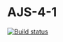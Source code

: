 # AJS-4-1

[![Build status](https://ci.appveyor.com/api/projects/status/v0fm8qqnujqqyed3?svg=true)](https://ci.appveyor.com/project/Antyfeev96/ajs-4-1)
